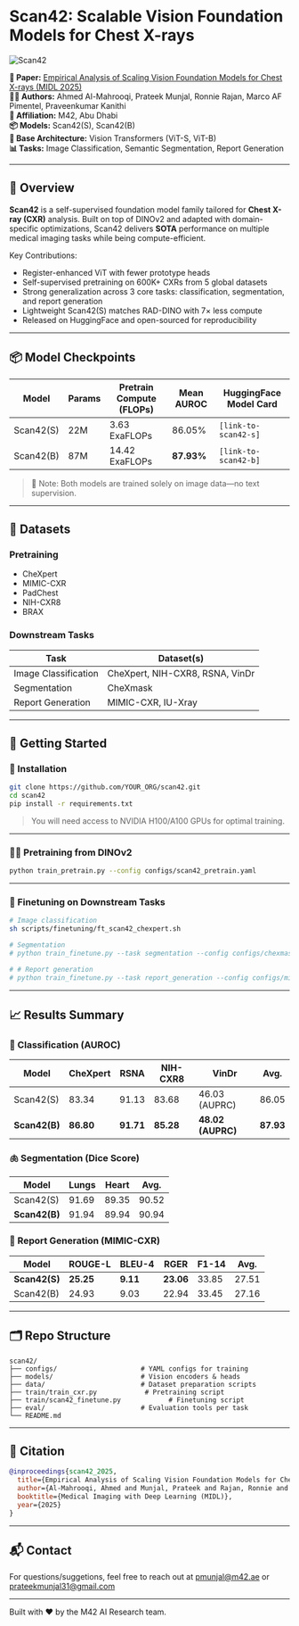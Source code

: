 # Scan42: Scalable Vision Foundation Models for Chest X-rays

![Scan42](assets/scan42_banner.png) <!-- Placeholder for a banner image -->

**📄 Paper:** [Empirical Analysis of Scaling Vision Foundation Models for Chest X-rays (MIDL 2025)](LINK_TO_PAPER)  
**👨‍⚕️ Authors:** Ahmed Al-Mahrooqi, Prateek Munjal, Ronnie Rajan, Marco AF Pimentel, Praveenkumar Kanithi  
**📍 Affiliation:** M42, Abu Dhabi  
**📦 Models:** Scan42(S), Scan42(B)  
**🧠 Base Architecture:** Vision Transformers (ViT-S, ViT-B)  
**📊 Tasks:** Image Classification, Semantic Segmentation, Report Generation

---

## 🔬 Overview

**Scan42** is a self-supervised foundation model family tailored for **Chest X-ray (CXR)** analysis. Built on top of DINOv2 and adapted with domain-specific optimizations, Scan42 delivers **SOTA** performance on multiple medical imaging tasks while being compute-efficient.

Key Contributions:
- Register-enhanced ViT with fewer prototype heads
- Self-supervised pretraining on 600K+ CXRs from 5 global datasets
- Strong generalization across 3 core tasks: classification, segmentation, and report generation
- Lightweight Scan42(S) matches RAD-DINO with 7× less compute
- Released on HuggingFace and open-sourced for reproducibility

---

## 📦 Model Checkpoints

| Model      | Params | Pretrain Compute (FLOPs) | Mean AUROC | HuggingFace Model Card |
|------------|--------|---------------------------|-------------|-------------------------|
| Scan42(S)  | 22M    | 3.63 ExaFLOPs             | 86.05%      | `[link-to-scan42-s]`    |
| Scan42(B)  | 87M    | 14.42 ExaFLOPs            | **87.93%**  | `[link-to-scan42-b]`    |

> 📌 Note: Both models are trained solely on image data—no text supervision.

---

## 🧪 Datasets

### Pretraining
- CheXpert
- MIMIC-CXR
- PadChest
- NIH-CXR8
- BRAX

### Downstream Tasks
| Task                | Dataset(s)                        |
|---------------------|-----------------------------------|
| Image Classification| CheXpert, NIH-CXR8, RSNA, VinDr   |
| Segmentation        | CheXmask                          |
| Report Generation   | MIMIC-CXR, IU-Xray                |

---

## 🚀 Getting Started

### 🔧 Installation

```bash
git clone https://github.com/YOUR_ORG/scan42.git
cd scan42
pip install -r requirements.txt
```

> You will need access to NVIDIA H100/A100 GPUs for optimal training.

---

### 🏋️‍♀️ Pretraining from DINOv2

```bash
python train_pretrain.py --config configs/scan42_pretrain.yaml
```

---

### 🎯 Finetuning on Downstream Tasks

```bash
# Image classification
sh scripts/finetuning/ft_scan42_chexpert.sh
```
```bash
# Segmentation
# python train_finetune.py --task segmentation --config configs/chexmask.yaml
```

```bash
# # Report generation
# python train_finetune.py --task report_generation --config configs/mimic_cxr_report.yaml
```

---

## 📈 Results Summary

### 🩻 Classification (AUROC)
| Model       | CheXpert | RSNA | NIH-CXR8 | VinDr | Avg. |
|-------------|----------|------|----------|-------|------|
| Scan42(S)   | 83.34    | 91.13| 83.68    | 46.03 (AUPRC) | 86.05 |
| **Scan42(B)** | **86.80** | **91.71** | **85.28** | **48.02 (AUPRC)** | **87.93** |

### 🫁 Segmentation (Dice Score)
| Model       | Lungs | Heart | Avg. |
|-------------|-------|-------|------|
| Scan42(S)   | 91.69 | 89.35 | 90.52 |
| **Scan42(B)** | 91.94 | 89.94 | 90.94 |

### 📄 Report Generation (MIMIC-CXR)
| Model       | ROUGE-L | BLEU-4 | RGER | F1-14 | Avg. |
|-------------|----------|--------|------|--------|-------|
| **Scan42(S)** | **25.25** | **9.11** | **23.06** | 33.85 | 27.51 |
| Scan42(B)   | 24.93   | 9.03   | 22.94 | 33.45 | 27.16 |

---

## 🗂 Repo Structure

```
scan42/
├── configs/                     # YAML configs for training
├── models/                      # Vision encoders & heads
├── data/                        # Dataset preparation scripts
├── train/train_cxr.py            # Pretraining script
├── train/scan42_finetune.py            # Finetuning script
├── eval/                        # Evaluation tools per task
└── README.md
```

---

## 📜 Citation

```bibtex
@inproceedings{scan42_2025,
  title={Empirical Analysis of Scaling Vision Foundation Models for Chest X-rays},
  author={Al-Mahrooqi, Ahmed and Munjal, Prateek and Rajan, Ronnie and Pimentel, Marco AF and Kanithi, Praveenkumar},
  booktitle={Medical Imaging with Deep Learning (MIDL)},
  year={2025}
}
```

---

## 📬 Contact

For questions/suggetions, feel free to reach out at [pmunjal@m42.ae](mailto:pmunjal@m42.ae) or [prateekmunjal31@gmail.com](mailto:prateekmunjal31@gmail.com)

---

Built with ❤️ by the M42 AI Research team.